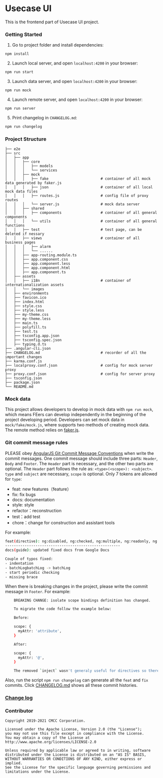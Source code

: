 # Usecase UI

This is the frontend part of Usecase UI project.


### Getting Started

1. Go to project folder and install dependencies:

```bash
npm install
```

2. Launch local server, and open `localhost:4200` in your browser:

```bash
npm run start
```

3. Launch data server, and open `localhost:4200` in your browser:

```bash
npm run mock
```

4. Launch remote server, and open `localhost:4200` in your browser:

```bash
npm run server
```

5. Print changelog in `CHANGELOG.md`:

```bash
npm run changelog
```


### Project Structure

```
├── e2e
├── src
│   ├── app   
│   │   ├── core     
│   │   │   ├── models
│   │   │   └── services 
│   │   ├── mock
│   │   │   ├── fake                        # container of all mock data generated by faker.js 
│   │   │   ├── json                        # container of all local mock data files 
│   │   │   ├── routes.js                   # config file of proxy routes
│   │   │   └── server.js                   # mock data server
│   │   ├── shared
│   │   │   ├── components                  # container of all general components 
│   │   │   └── utils                       # container of all general functions 
│   │   ├── test                            # test page, can be deleted if nessary 
│   │   ├── views                           # container of all business pages
│   │   │   ├── alarm 
│   │   │   └── ......                      
│   │   ├── app-routing.module.ts                                             
│   │   ├── app.component.css                                            
│   │   ├── app.component.less                                              
│   │   ├── app.component.html                                                                                         
│   │   ├── app.component.ts                                                                                                  
│   ├── assets 
│   │   ├── i18n                            # container of internationalization assets                      
│   │   └── images   
│   ├── environments 
│   ├── favicon.ico                        
│   ├── index.html    
│   ├── style.css  
│   ├── style.less                         
│   ├── my-theme.css 
│   ├── my-theme.less  
│   ├── main.ts  
│   ├── polyfill.ts   
│   ├── test.ts   
│   ├── tsconfig.app.json 
│   ├── tsconfig.spec.json 
│   ├── typing.d.ts 
├── .angular-cli.json
├── CHANGELOG.md                            # recorder of all the important changes 
├── karma.conf.js 
├── localproxy.conf.json                    # config for mock server proxy 
├── proxy.conf.json                         # config for server proxy 
├── tsconfig.json
├── package.json
└── README.md   
```


### Mock data

This project allows developers to develop in mock data with `npm run mock`, which means FEers can develop independently in the beginning of the project developing period. Developers can set mock data in `mock/fake/mock.js`, where supports two methods of creating mock data. The remote method relies on [faker.js](https://github.com/marak/Faker.js/).


### Git commit message rules

PLEASE obey [AngularJS Git Commit Message Conventions](https://docs.google.com/document/d/1QrDFcIiPjSLDn3EL15IJygNPiHORgU1_OOAqWjiDU5Y/edit#) when write the commit messages. One commit message should include three parts: `Header`, `Body` and `Footer`. The `Header` part is necessary, and the other two parts are optional. The `Header` part follows the rule as: `<type>(<scope>): <subject>`. `type` and `subject` are necessary, `scope` is optional. Only 7 tokens are allowed for `type`:
   * feat: new features（feature）
   * fix: fix bugs
   * docs: documentation
   * style: style
   * refactor：reconstruction 
   * test：add test
   * chore：change for construction and assistant tools

For example:

```bash
feat(directive): ng:disabled, ng:checked, ng:multiple, ng:readonly, ng:selected
----------------------------------------------------- 
docs(guide): updated fixed docs from Google Docs

Couple of typos fixed:
- indentation
- batchLogbatchLog -> batchLog
- start periodic checking
- missing brace
```


When there is breaking changes in the project, please write the commit message in `Footer`. For example:

```bash 
    BREAKING CHANGE: isolate scope bindings definition has changed.

    To migrate the code follow the example below:

    Before:

    scope: {
      myAttr: 'attribute',
    }

    After:

    scope: {
      myAttr: '@',
    }

    The removed `inject` wasn't generaly useful for directives so there should be no code using it.
```
Also, run the script `npm run changelog` can generate all the `feat` and `fix` commits. Click [CHANGELOG.md](./CHANGELOG.md) shows all these commit histories. 


### [Change log](./CHANGELOG.md)


### Contributor

```
Copyright 2019-2021 CMCC Corporation.

Licensed under the Apache License, Version 2.0 (the "License");
you may not use this file except in compliance with the License.
You may obtain a copy of the License at http://www.apache.org/licenses/LICENSE-2.0

Unless required by applicable law or agreed to in writing, software
distributed under the License is distributed on an "AS IS" BASIS,
WITHOUT WARRANTIES OR CONDITIONS OF ANY KIND, either express or implied.
See the License for the specific language governing permissions and
limitations under the License.
```
